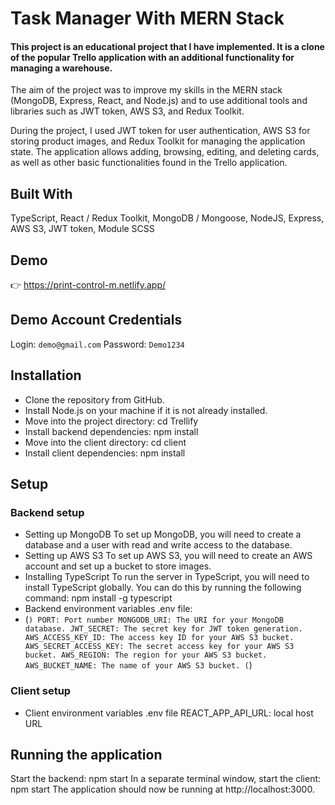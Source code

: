 # Task Manager With MERN Stack

#### This project is an educational project that I have implemented. It is a clone of the popular Trello application with an additional functionality for managing a warehouse.

The aim of the project was to improve my skills in the MERN stack (MongoDB, Express, React, and Node.js) and to use additional tools and libraries such as JWT token, AWS S3, and Redux Toolkit.

During the project, I used JWT token for user authentication, AWS S3 for storing product images, and Redux Toolkit for managing the application state. The application allows adding, browsing, editing, and deleting cards, as well as other basic functionalities found in the Trello application.

## Built With
TypeScript,
React / Redux Toolkit,
MongoDB / Mongoose,
NodeJS, Express,
AWS S3,
JWT token,
Module SCSS

## Demo
👉  https://print-control-m.netlify.app/

## Demo Account Credentials
Login:  `demo@gmail.com`
Password:  `Demo1234` 

## Installation
- Clone the repository from GitHub.
- Install Node.js on your machine if it is not already installed.
- Move into the project directory: cd Trellify
- Install backend dependencies: npm install
- Move into the client directory: cd client
- Install client dependencies: npm install

## Setup
### Backend setup
- Setting up MongoDB
To set up MongoDB, you will need to create a database and a user with read and write access to the database.
- Setting up AWS S3
To set up AWS S3, you will need to create an AWS account and set up a bucket to store images.
- Installing TypeScript
To run the server in TypeScript, you will need to install TypeScript globally. You can do this by running the following command:
npm install -g typescript
- Backend environment variables .env file:
- (```)
PORT: Port number
MONGODB_URI: The URI for your MongoDB database.
JWT_SECRET: The secret key for JWT token generation.
AWS_ACCESS_KEY_ID: The access key ID for your AWS S3 bucket.
AWS_SECRET_ACCESS_KEY: The secret access key for your AWS S3 bucket.
AWS_REGION: The region for your AWS S3 bucket.
AWS_BUCKET_NAME: The name of your AWS S3 bucket.
(```)

### Client setup
- Client environment variables .env file
REACT_APP_API_URL: local host URL

## Running the application
Start the backend: npm start
In a separate terminal window, start the client: npm start
The application should now be running at http://localhost:3000.
